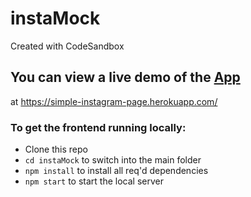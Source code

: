 # instaMock
Created with CodeSandbox

## You can view a live demo of the [App]( https://simple-instagram-page.herokuapp.com/) 
at https://simple-instagram-page.herokuapp.com/ 

### To get the frontend running locally:

- Clone this repo
- ```cd instaMock``` to switch into the main folder
- ```npm install``` to install all req'd dependencies
- ```npm start``` to start the local server
